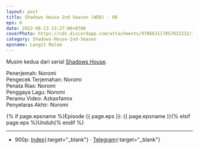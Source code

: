 ```yaml
---
layout: post
title: Shadows House 2nd Season (WEB) - 06
eps: 6
date: 2022-08-13 13:27:00+0700
coverPhoto: https://cdn.discordapp.com/attachments/970663117057032232/1007814810752258138/mpv-shot0120.jpg
category: Shadows-House-2nd-Season
epsname: Langit Malam
---
```


Musim kedua dari serial [Shadows House](https://a-1fansub.github.io/Shadows-House-Paketan).

Penerjemah: Noromi<br>
Pengecek Terjemahan: Noromi<br>
Penata Rias: Noromi<br>
Penggaya Lagu: Noromi<br>
Peramu Video: Azkaxfannx<br>
Penyelaras Akhir: Noromi<br>

{% if page.epsname %}Episode {{ page.eps }}: {{ page.epsname }}{% elsif page.eps %}Unduh{% endif %}

---
- 900p: [Index](https://proyek.a-1ddl.workers.dev/0:/Musim%20Panas%202022/%5BWEB%5D/%5BA-1%5D%20Shadows%20House%202nd%20Season%20%5BWEB%5D%5Bx264%20900p%5D%5BAAC%5D/%5BA-1%5D%20Shadows%20House%202nd%20Season%20-%2006%20%5BWEB%5D%5Bx264%20900p%5D%5BAAC%5D%5B2DF6055C%5D.mkv){:target="_blank"} &middot; [Telegram](https://t.me/a1fansubweeklies/108){:target="_blank"}
